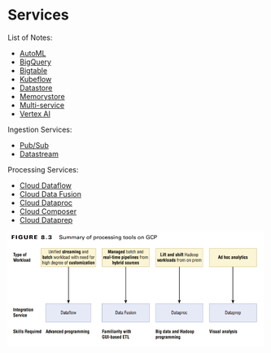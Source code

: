# Services

List of Notes:

- [AutoML](automl.md)
- [BigQuery](bigquery.md)
- [Bigtable](bigtable.md)
- [Kubeflow](kubeflow.md)
- [Datastore](datastore.md)
- [Memorystore](memorystore.md)
- [Multi-service](multi-service.md)
- [Vertex AI](vertex.md)


Ingestion Services:
- [Pub/Sub](pub-sub.md)
- [Datastream](datastream.md)

Processing Services:
- [Cloud Dataflow](dataflow.md)
- [Cloud Data Fusion](data-fusion.md)
- [Cloud Dataproc](dataproc.md)
- [Cloud Composer](cloud-composer.md)
- [Cloud Dataprep](dataprep.md)

![processing-tools](attachments/processing-tools.png)